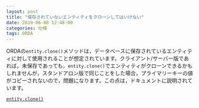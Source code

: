 ```yaml
---
layout: post
title: "保存されていないエンティティをクローンしてはいけない"
date: 2019-06-08 12:48:00
categories: 仕様
tags: ORDA
---
```


ORDAの``entity.clone()``メソッドは，データベースに保存されているエンティティに対して使用されることが想定されています。クライアント/サーバー版であれば，未保存であっても，``entity.clone()``でエンティティがクローンできるかもしれませんが，スタンドアロン版で同じことをした場合，プライマリーキーの値がコピーされないので，問題になります。この点は，ドキュメントに説明されています。

<i class="fa fa-external-link" aria-hidden="true"></i> [``entity.clone()``](https://doc.4d.com/4Dv17/4D/17.1/entityclone.305-4179733.ja.html)
